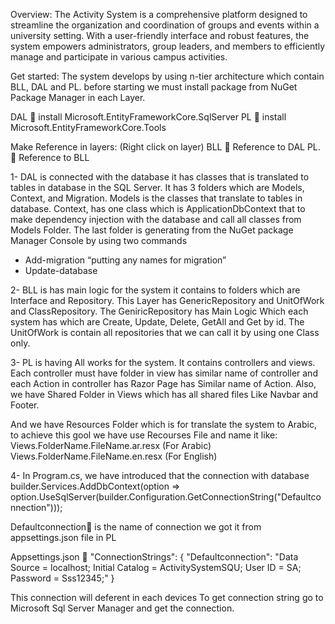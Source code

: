 
Overview:
The Activity System is a comprehensive platform designed to streamline the organization and coordination of groups and events within a university setting. With a user-friendly interface and robust features, the system empowers administrators, group leaders, and members to efficiently manage and participate in various campus activities.

Get started:
The system develops by using n-tier architecture which contain BLL, DAL and PL. before starting we must install package from NuGet Package Manager in each Layer.

DAL  install Microsoft.EntityFrameworkCore.SqlServer 
PL  install Microsoft.EntityFrameworkCore.Tools

Make Reference in layers: (Right click on layer)
BLL  Reference to DAL
PL.  Reference to BLL

1-	DAL is connected with the database it has classes that is translated to tables in database in the SQL Server. It has 3 folders which are Models, Context, and Migration.
Models is the classes that translate to tables in database. Context, has one class which is ApplicationDbContext that to make dependency injection with the database and call all classes from Models Folder. The last folder is generating from the NuGet package Manager Console by using two commands
-	Add-migration “putting any names for migration”
-	Update-database

2-	BLL is has main logic for the system it contains to folders which are Interface and Repository. This Layer has GenericRepository and UnitOfWork and ClassRepository. The GeniricRepository has Main Logic Which each system has which are Create, Update, Delete, GetAll and Get by id. The UnitOfWork is contain all repositories that we can call it by using one Class only.  

3-	PL is having All works for the system. It contains controllers and views. Each controller must have folder in view has similar name of controller and each Action in controller has Razor Page has Similar name of Action. Also, we have Shared Folder in Views which has all shared files Like Navbar and Footer.

And we have Resources Folder which is for translate the system to Arabic, to achieve this gool we have use Recourses File and name it like: 
Views.FolderName.FileName.ar.resx (For Arabic)
Views.FolderName.FileName.en.resx (For English)

4-	In Program.cs, we have introduced that the connection with database 
builder.Services.AddDbContext<ApplicationDbContext>(option => option.UseSqlServer(builder.Configuration.GetConnectionString("Defaultconnection")));

Defaultconnection is the name of connection we got it from appsettings.json file in PL 

Appsettings.json 
"ConnectionStrings": {
    "Defaultconnection": "Data Source = localhost; Initial Catalog = ActivitySystemSQU; User ID = SA; Password = Sss12345;"
  }

This connection will deferent in each devices 
To get connection string go to Microsoft Sql Server Manager and get the connection.
